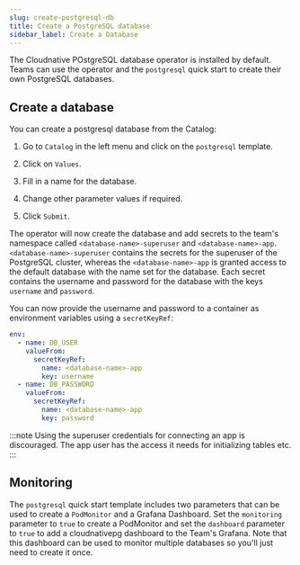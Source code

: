 ```yaml
---
slug: create-postgresql-db
title: Create a PostgreSQL database
sidebar_label: Create a Database
---
```


The Cloudnative POstgreSQL database operator is installed by default. Teams can use the operator and the `postgresql` quick start to create their own PostgreSQL databases.

## Create a database

You can create a postgresql database from the Catalog:

1. Go to `Catalog` in the left menu and click on the `postgresql` template.

2. Click on `Values`.

3. Fill in a name for the database.

4. Change other parameter values if required.

5. Click `Submit`.

The operator will now create the database and add secrets to the team's namespace called `<database-name>-superuser` and `<database-name>-app`. `<database-name>-superuser` contains the secrets for the superuser of the PostgreSQL cluster, whereas the `<database-name>-app` is granted access to the default database with the name set for the database. Each secret contains the username and password for the database with the keys `username` and `password`.

You can now provide the username and password to a container as environment variables using a `secretKeyRef`:

```yaml
env:
  - name: DB_USER
    valueFrom:
      secretKeyRef:
        name: <database-name>-app
        key: username
  - name: DB_PASSWORD
    valueFrom:
      secretKeyRef:
        name: <database-name>-app
        key: password
```

:::note
Using the superuser credentials for connecting an app is discouraged. The app user has the access it needs for initializing tables etc.
:::

## Monitoring

The `postgresql` quick start template includes two parameters that can be used to create a `PodMonitor` and a Grafana Dashboard. Set the `monitoring` parameter to `true` to create a PodMonitor and set the `dashboard` parameter to `true` to add a cloudnativepg dashboard to the Team's Grafana. Note that this dashboard can be used to monitor multiple databases so you'll just need to create it once.
